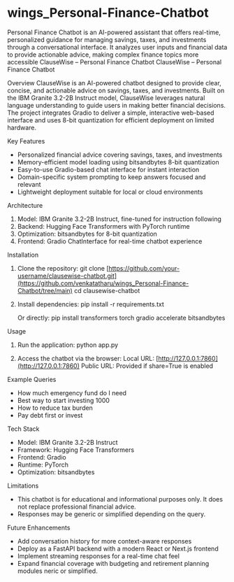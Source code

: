 # wings_Personal-Finance-Chatbot
 Personal Finance Chatbot is an AI-powered assistant that offers real-time, personalized guidance for managing savings, taxes, and investments through a conversational interface. It analyzes user inputs and financial data to provide actionable advice, making complex finance topics more accessible
 ClauseWise – Personal Finance Chatbot
ClauseWise – Personal Finance Chatbot

Overview
ClauseWise is an AI-powered chatbot designed to provide clear, concise, and actionable advice on savings, taxes, and investments. Built on the IBM Granite 3.2-2B Instruct model, ClauseWise leverages natural language understanding to guide users in making better financial decisions. The project integrates Gradio to deliver a simple, interactive web-based interface and uses 8-bit quantization for efficient deployment on limited hardware.

Key Features

* Personalized financial advice covering savings, taxes, and investments
* Memory-efficient model loading using bitsandbytes 8-bit quantization
* Easy-to-use Gradio-based chat interface for instant interaction
* Domain-specific system prompting to keep answers focused and relevant
* Lightweight deployment suitable for local or cloud environments

Architecture

1. Model: IBM Granite 3.2-2B Instruct, fine-tuned for instruction following
2. Backend: Hugging Face Transformers with PyTorch runtime
3. Optimization: bitsandbytes for 8-bit quantization
4. Frontend: Gradio ChatInterface for real-time chatbot experience

Installation

1. Clone the repository:
   git clone [https://github.com/your-username/clausewise-chatbot.git](https://github.com/venkatatharu/wings_Personal-Finance-Chatbot/tree/main)
   cd clausewise-chatbot

2. Install dependencies:
   pip install -r requirements.txt

   Or directly:
   pip install transformers torch gradio accelerate bitsandbytes

Usage

1. Run the application:
   python app.py

2. Access the chatbot via the browser:
   Local URL: [http://127.0.0.1:7860](http://127.0.0.1:7860)
   Public URL: Provided if share=True is enabled

Example Queries

* How much emergency fund do I need
* Best way to start investing 1000
* How to reduce tax burden
* Pay debt first or invest

Tech Stack

* Model: IBM Granite 3.2-2B Instruct
* Framework: Hugging Face Transformers
* Frontend: Gradio
* Runtime: PyTorch
* Optimization: bitsandbytes

Limitations

* This chatbot is for educational and informational purposes only. It does not replace professional financial advice.
* Responses may be generic or simplified depending on the query.

Future Enhancements

* Add conversation history for more context-aware responses
* Deploy as a FastAPI backend with a modern React or Next.js frontend
* Implement streaming responses for a real-time chat feel
* Expand financial coverage with budgeting and retirement planning modules
neric or simplified.
